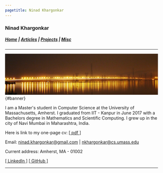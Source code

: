 ```yaml
---
pagetitle: Ninad Khargonkar
---
```


### Ninad Khargonkar 

##### [Home](index.html) |  [Articles](articles.html) | [Projects](projects.html) | [Misc](misc.html) 

---

![banner_pic](./media/banner.jpg){#banner}

I am a Master's student in Computer Science at the University of Massachusetts, Amherst. 
I graduated from IIT - Kanpur in June 2017  with a Bachelors 
degree in Mathematics and Scientific Computing. 
I grew up in the city of Navi Mumbai in Maharashtra, India.

Here is link to my one-page cv: [[ pdf ]](./media/Resume_NinadK.pdf)

Email: ninad.khargonkar@gmail.com  | nkhargonkar@cs.umass.edu

Current address: Amherst, MA - 01002

[[ LinkedIn ]](https://www.linkedin.com/in/ninadkhargonkar/)  [[ GitHub ]](https://github.com/ninception)

---
